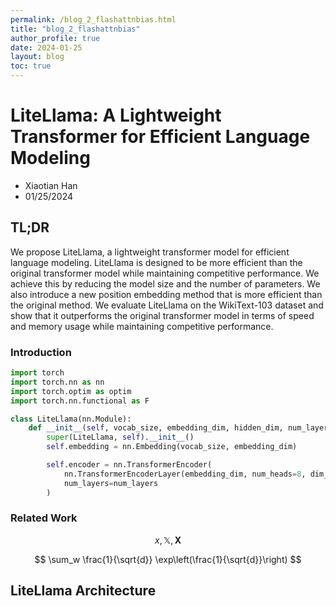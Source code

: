 ```yaml
---
permalink: /blog_2_flashattnbias.html
title: "blog_2_flashattnbias"
author_profile: true
date: 2024-01-25
layout: blog
toc: true
---
```


# LiteLlama: A Lightweight Transformer for Efficient Language Modeling

- Xiaotian Han
- 01/25/2024

## TL;DR
We propose LiteLlama, a lightweight transformer model for efficient language modeling. LiteLlama is designed to be more efficient than the original transformer model while maintaining competitive performance. We achieve this by reducing the model size and the number of parameters. We also introduce a new position embedding method that is more efficient than the original method. We evaluate LiteLlama on the WikiText-103 dataset and show that it outperforms the original transformer model in terms of speed and memory usage while maintaining competitive performance.

### Introduction



```python
import torch
import torch.nn as nn
import torch.optim as optim
import torch.nn.functional as F

class LiteLlama(nn.Module):
    def __init__(self, vocab_size, embedding_dim, hidden_dim, num_layers):
        super(LiteLlama, self).__init__()
        self.embedding = nn.Embedding(vocab_size, embedding_dim)

        self.encoder = nn.TransformerEncoder(
            nn.TransformerEncoderLayer(embedding_dim, num_heads=8, dim_feedforward=hidden_dim),
            num_layers=num_layers
        )
```


### Related Work

$$
x, \mathbb{X},  \mathbf{X}
$$

$$
\sum_w \frac{1}{\sqrt{d}} \exp\left(\frac{1}{\sqrt{d}}\right)
$$



## LiteLlama Architecture


